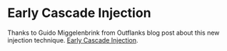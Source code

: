 # Early Cascade Injection

Thanks to Guido Miggelenbrink from Outflanks blog post about this new injection technique. [Early Cascade Injection](https://www.outflank.nl/blog/2024/10/15/introducing-early-cascade-injection-from-windows-process-creation-to-stealthy-injection/).

